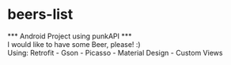 # beers-list
*** Android Project using punkAPI ***  
I would like to have some Beer, please! :)  
Using: Retrofit - Gson - Picasso - Material Design - Custom Views
